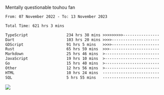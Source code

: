 Mentally questionable touhou fan



<!--START_SECTION:waka-->

```txt
From: 07 November 2022 - To: 13 November 2023

Total Time: 621 hrs 3 mins

TypeScript                 234 hrs 38 mins >>>>>>>>>----------------   37.80 %
Dart                       103 hrs 20 mins >>>>---------------------   16.65 %
GDScript                   91 hrs 5 mins   >>>>---------------------   14.67 %
Rust                       65 hrs 59 mins  >>>----------------------   10.63 %
Markdown                   25 hrs 46 mins  >------------------------   04.15 %
JavaScript                 19 hrs 10 mins  >------------------------   03.09 %
Go                         15 hrs 40 mins  >------------------------   02.52 %
Other                      12 hrs 56 mins  >------------------------   02.08 %
HTML                       10 hrs 24 mins  -------------------------   01.68 %
SQL                        5 hrs 55 mins   -------------------------   00.96 %
```

<!--END_SECTION:waka-->

![](https://cdn.discordapp.com/attachments/825577206696771664/1166420405674856468/win.gif?ex=654a6ca7&is=6537f7a7&hm=84f02d38afcaba0d0e8904ff04caaa8c281686a27d5cdea7403e065ad7b47f78&)
